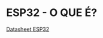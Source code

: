 # ESP32 - O QUE É?

[Datasheet ESP32](https://www.espressif.com/sites/default/files/documentation/esp32_datasheet_en.pdf)